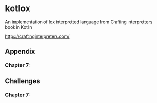 # kotlox
An implementation of lox interpretted language from Crafting Interpretters book in Kotlin

https://craftinginterpreters.com/

## Appendix

### Chapter 7: 

## Challenges

### Chapter 7:

